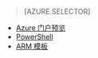 <!-- not suitable for Mooncake -->

> [AZURE.SELECTOR]
- [Azure 门户预览](/documentation/articles/virtual-networks-create-vnetpeering-arm-portal/)
- [PowerShell](/documentation/articles/virtual-networks-create-vnetpeering-arm-ps/)
- [ARM 模板](/documentation/articles/virtual-networks-create-vnetpeering-arm-template-click/)

<!---HONumber=Mooncake_0919_2016-->